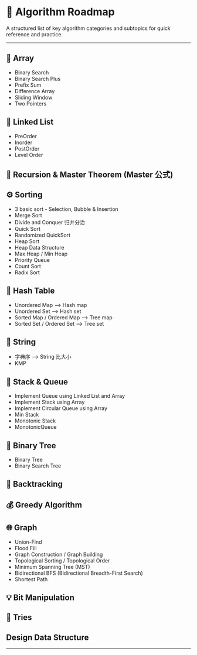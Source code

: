 # 📘 Algorithm Roadmap

A structured list of key algorithm categories and subtopics for quick reference and practice.

---

## 🧩 Array
- Binary Search
- Binary Search Plus
- Prefix Sum
- Difference Array
- Sliding Window
- Two Pointers

## 🔗 Linked List
- PreOrder
- Inorder
- PostOrder
- Level Order

## 🔁 Recursion & Master Theorem (Master 公式)

## ⚙️ Sorting
- 3 basic sort - Selection, Bubble & Insertion
- Merge Sort
- Divide and Conquer 归并分治
- Quick Sort
- Randomized QuickSort
- Heap Sort
- Heap Data Structure
- Max Heap / Min Heap
- Priority Queue
- Count Sort
- Radix Sort

## 🧮 Hash Table
- Unordered Map --> Hash map
- Unordered Set   --> Hash set
- Sorted Map / Ordered Map --> Tree map
- Sorted Set / Ordered Set  --> Tree set

## 📝 String
- 字典序 --> String 比大小
- KMP

## 🧱 Stack & Queue
- Implement Queue using Linked List and Array
- Implement Stack using Array
- Implement Circular Queue using Array
- Min Stack
- Monotonic Stack
- MonotonicQueue

## 🌳 Binary Tree
- Binary Tree
- Binary Search Tree

## 🎯 Backtracking

## 💰 Greedy Algorithm

## 🌐 Graph
- Union-Find
- Flood Fill
- Graph Construction / Graph Building
- Topological Sorting / Topological Order
- Minimum Spanning Tree (MST)
- Bidirectional BFS (Bidirectional Breadth-First Search)
- Shortest Path



## 💡 Bit Manipulation

## 🌴 Tries

## Design Data Structure

---
